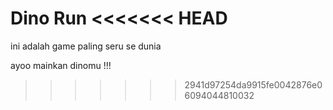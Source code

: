 Dino Run
<<<<<<< HEAD
=======

ini adalah game paling seru se dunia

ayoo mainkan dinomu !!!
>>>>>>> 2941d97254da9915fe0042876e06094044810032
